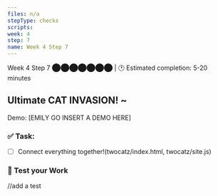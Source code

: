 ```yaml
---
files: n/a
stepType: checks
scripts: 
week: 4
step: 7
name: Week 4 Step 7
---
```


Week 4 Step 7 ⬤⬤⬤⬤⬤⬤⬤ | 🕐 Estimated completion: 5-20 minutes

## Ultimate CAT INVASION! ~

Demo: [EMILY GO INSERT A DEMO HERE]

### ✅  Task:
- [ ] Connect everything together!(twocatz/index.html, twocatz/site.js)

### 🚧 Test your Work
//add a test